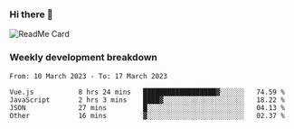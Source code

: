 ### Hi there 👋

<!--
**itzcy/itzcy** is a ✨ _special_ ✨ repository because its `README.md` (this file) appears on your GitHub profile.

Here are some ideas to get you started:

- 🔭 I’m currently working on ...
- 🌱 I’m currently learning ...
- 👯 I’m looking to collaborate on ...
- 🤔 I’m looking for help with ...
- 💬 Ask me about ...
- 📫 How to reach me: ...
- 😄 Pronouns: ...
- ⚡ Fun fact: ...
-->
![ReadMe Card](https://github-readme-stats.vercel.app/api?username=itzcy&show_icons=true&title_color=2d3198&icon_color=797cb8&text_color=24292e&bg_color=f6f8fa)

### Weekly development breakdown
<!--START_SECTION:waka-->

```text
From: 10 March 2023 - To: 17 March 2023

Vue.js           8 hrs 24 mins   ██████████████████▓░░░░░░   74.59 %
JavaScript       2 hrs 3 mins    ████▓░░░░░░░░░░░░░░░░░░░░   18.22 %
JSON             27 mins         █░░░░░░░░░░░░░░░░░░░░░░░░   04.13 %
Other            16 mins         ▓░░░░░░░░░░░░░░░░░░░░░░░░   02.37 %
```

<!--END_SECTION:waka-->
